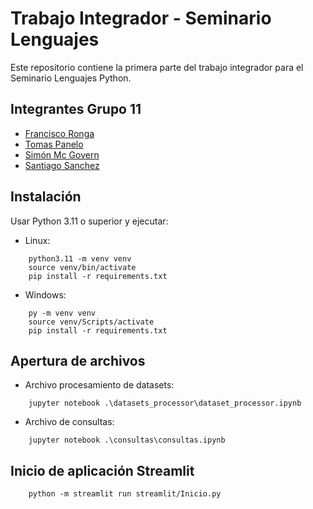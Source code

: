 # Trabajo Integrador - Seminario Lenguajes

Este repositorio contiene la primera parte del trabajo integrador para el Seminario Lenguajes Python.

## Integrantes Grupo 11

- [Francisco Ronga](https://github.com/swy00)
- [Tomas Panelo](https://github.com/tomaspanelo)
- [Simón Mc Govern](https://github.com/SimonMcGovern)
- [Santiago Sanchez](https://github.com/santiagosanchezlp)

## Instalación

Usar Python 3.11 o superior y ejecutar:

- Linux:
```
    python3.11 -m venv venv
    source venv/bin/activate
    pip install -r requirements.txt
```
- Windows:
```
    py -m venv venv
    source venv/Scripts/activate
    pip install -r requirements.txt
```

## Apertura de archivos

- Archivo procesamiento de datasets:

```
    jupyter notebook .\datasets_processor\dataset_processor.ipynb

```
- Archivo de consultas:

```
    jupyter notebook .\consultas\consultas.ipynb

```

## Inicio de aplicación Streamlit


```
    python -m streamlit run streamlit/Inicio.py

```
